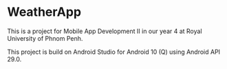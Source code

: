 # WeatherApp
This is a project for Mobile App Development II in our year 4 at Royal University of Phnom Penh.

This project is build on Android Studio for Android 10 (Q) using Android API 29.0.
